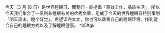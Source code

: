今天（3 月 18 日）是世界睡眠日，而我们一直提倡「高效工作，品质生活」，所以今天我们集合了一系列和睡眠有关的优秀文章，组成了今天的世界睡眠日特别策划「明天周末，睡个好觉」。希望读完本文，你也可以改善自己的睡眠环境、找到适合自己的睡眠方式以及了解睡眠健康。 ^05ftgk